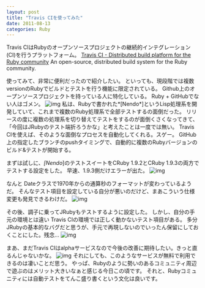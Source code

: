 ```yaml
---
layout: post
title: "Travis CIを使ってみた"
date: 2011-08-13
categories: Ruby
---
```

Travis CIはRubyのオープンソースプロジェクトの継続的インテグレーション(CI)を行うプラットフォーム。
[Travis CI - Distributed build platform for the Ruby community](http://travis-ci.org/)
 An open-source, distributed build system for the Ruby community.

使ってみて、非常に便利だったので紹介したい。
といっても、現段階では複数versionのRubyでビルドとテストを行う機能に限定されている。
Github上のオープンソースプロジェクトを持っている人に特化している。
Ruby + GitHubでない人はゴメン。
 ![img](http://pix.am/At7b.png)
私は、Rubyで書かれた*[Nendo*]というLisp処理系を開発していて、これまで複数のRuby処理系で全部テストするの面倒だった。
リリースの度に複数の処理系を切り替えてテストをするのが面倒くさくなってきて、「今回はJRubyのテスト端折ろうかな」と考えたことは一度では無い。
Travis CIを使えば、そのような面倒なプロセスを自動化してくれる。スゲー。
GitHub上の指定したブランチのpushタイミングで、自動的に複数のRubyバージョンのビルド&テストが開始する。

まずは試しに、*[Nendo*]のテストスイートをCRuby 1.9.2とCRuby 1.9.3の両方でテストする設定をした。
早速、1.9.3側だけエラーが出た。
 ![img](http://pix.am/P1FE.png)

なんと Dateクラスで1970年からの通算秒のフォーマットが変わっているようだ。
そんなテスト項目を設定している自分が悪いのだけど、まあこういう仕様変更も発見できるわけだ。
 ![img](http://pix.am/yqX6.png)

その後、調子に乗ってJRubyもテストするように設定した。
しかし、自分の手元の環境とは違い Travis CIの環境では正しく動かないテスト項目がある。
多分JRubyの基本的なバグだと思うが、手元で再現しないのでいったん保留にしておくことにした。残念…
 ![img](http://pix.am/cbFv.png)

まあ、まだTravis CIはalphaサービスなので今後の改善に期待したい。きっと直るんじゃないかな。
 ![img](http://pix.am/z2tG.png)
それにしても、このようなサービスが無料で利用できるのは凄いことだ思う。
やっぱ、Rubyのように勢いのあるコミュニティ周辺で遊ぶのはメリット大きいなぁと感じる今日この頃です。
それと、Rubyコミュニティには自動テストをてんこ盛り書くという文化は良いです。
